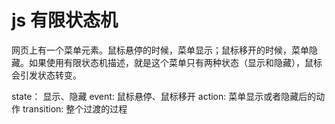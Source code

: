 # js 有限状态机

网页上有一个菜单元素。鼠标悬停的时候，菜单显示；鼠标移开的时候，菜单隐藏。如果使用有限状态机描述，就是这个菜单只有两种状态（显示和隐藏），鼠标会引发状态转变。

state： 显示、隐藏
event: 鼠标悬停、鼠标移开
action: 菜单显示或者隐藏后的动作 
transition: 整个过渡的过程